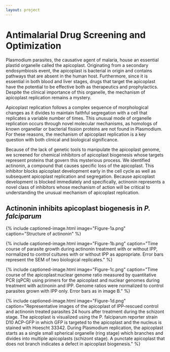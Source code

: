 ```yaml
---
layout: project
---
```


# Antimalarial Drug Screening and Optimization

Plasmodium parasites, the causative agent of malaria, house an essential plastid organelle called the apicoplast. Originating from a secondary endosymbiosis event, the apicoplast is bacterial in origin and contains pathways that are absent in the human host. Furthermore, since it is essential in both blood and liver stages, drugs that target the apicoplast have the potential to be effective both as therapeutics and prophylactics. Despite the clinical importance of this organelle, the mechanism of apicoplast replication remains a mystery.

Apicoplast replication follows a complex sequence of morphological changes as it divides to maintain faithful segregation with a cell that replicates a variable number of times. This unusual mode of organelle replication occurs through novel molecular mechanisms, as homologs of known organellar or bacterial fission proteins are not found in Plasmodium. For these reasons, the mechanism of apicoplast replication is a key question with both clinical and biological significance.

Because of the lack of genetic tools to manipulate the apicoplast genome, we screened for chemical inhibitors of apicoplast biogenesis whose targets represent proteins that govern this mysterious process. We identified actinonin, a compound that causes specific loss of the apicoplast. This inhibitor blocks apicoplast development early in the cell cycle as well as subsequent apicoplast replication and segregation. Because apicoplast development is blocked immediately and specifically, actinonin represents a novel class of inhibitors whose mechanism of action will be critical to understanding the unusual mechanism of apicoplast replication.

## Actinonin inhibits apicoplast biogenesis in <em>P. falciparum</em>

{% include captioned-image.html image="Figure-1a.png" caption="Structure of actinonin" %}

{% include captioned-image.html image="Figure-1b.png" caption="Time course of parasite growth during actinonin treatment with or without IPP, normalized to control cultures with or without IPP as appropriate. Error bars represent the SEM of two biological replicates." %}

{% include captioned-image.html image="Figure-1c.png" caption="Time course of the apicoplast:nuclear genome ratio measured by quantitative PCR (qPCR) using primers for the apicoplast and nuclear genomes during treatment with actinonin and IPP. Genome ratios were normalized to control parasites grown with IPP only. Error bars as in image B." %}

{% include captioned-image.html image="Figure-1d.png" caption="Representative images of the apicoplast of IPP-rescued control and actinonin treated parasites 24 hours after treatment during the schizont stage. The apicoplast is visualized using the P. falciparum reporter strain D10 ACP-GFP in which GFP is targeted to the apicoplast and the nucleus is stained with Hoescht 33342.  During Plasmodium replication, the apicoplast starts as a single small spherical organelle (ring stage) which branches and divides into multiple apicoplasts (schizont stage). A punctate apicoplast that does not branch indicates a defect in apicoplast biogenesis." %}
